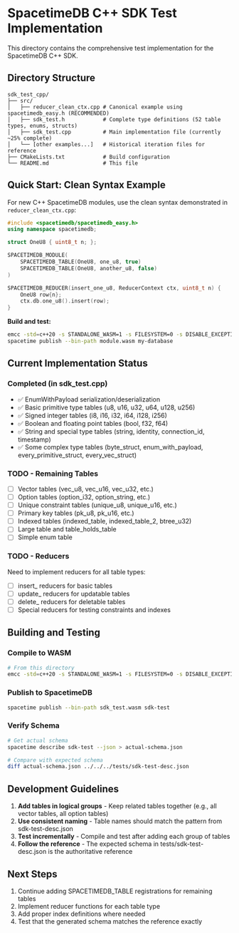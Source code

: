 # SpacetimeDB C++ SDK Test Implementation

This directory contains the comprehensive test implementation for the SpacetimeDB C++ SDK.

## Directory Structure

```
sdk_test_cpp/
├── src/
│   ├── reducer_clean_ctx.cpp # Canonical example using spacetimedb_easy.h (RECOMMENDED)
│   ├── sdk_test.h            # Complete type definitions (52 table types, enums, structs)
│   ├── sdk_test.cpp          # Main implementation file (currently ~25% complete)
│   └── [other examples...]   # Historical iteration files for reference
├── CMakeLists.txt            # Build configuration
└── README.md                 # This file
```

## Quick Start: Clean Syntax Example

For new C++ SpacetimeDB modules, use the clean syntax demonstrated in `reducer_clean_ctx.cpp`:

```cpp
#include <spacetimedb/spacetimedb_easy.h>
using namespace spacetimedb;

struct OneU8 { uint8_t n; };

SPACETIMEDB_MODULE(
    SPACETIMEDB_TABLE(OneU8, one_u8, true)
    SPACETIMEDB_TABLE(OneU8, another_u8, false)
)

SPACETIMEDB_REDUCER(insert_one_u8, ReducerContext ctx, uint8_t n) {
    OneU8 row{n};
    ctx.db.one_u8().insert(row);
}
```

**Build and test:**
```bash
emcc -std=c++20 -s STANDALONE_WASM=1 -s FILESYSTEM=0 -s DISABLE_EXCEPTION_CATCHING=1 -O2 -Wl,--no-entry -I../../sdk/include -o module.wasm src/reducer_clean_ctx.cpp
spacetime publish --bin-path module.wasm my-database
```

## Current Implementation Status

### Completed (in sdk_test.cpp)
- ✅ EnumWithPayload serialization/deserialization
- ✅ Basic primitive type tables (u8, u16, u32, u64, u128, u256)
- ✅ Signed integer tables (i8, i16, i32, i64, i128, i256)
- ✅ Boolean and floating point tables (bool, f32, f64)
- ✅ String and special type tables (string, identity, connection_id, timestamp)
- ✅ Some complex type tables (byte_struct, enum_with_payload, every_primitive_struct, every_vec_struct)

### TODO - Remaining Tables
- [ ] Vector tables (vec_u8, vec_u16, vec_u32, etc.)
- [ ] Option tables (option_i32, option_string, etc.)
- [ ] Unique constraint tables (unique_u8, unique_u16, etc.)
- [ ] Primary key tables (pk_u8, pk_u16, etc.)
- [ ] Indexed tables (indexed_table, indexed_table_2, btree_u32)
- [ ] Large table and table_holds_table
- [ ] Simple enum table

### TODO - Reducers
Need to implement reducers for all table types:
- [ ] insert_<type> reducers for basic tables
- [ ] update_<type> reducers for updatable tables
- [ ] delete_<type> reducers for deletable tables
- [ ] Special reducers for testing constraints and indexes

## Building and Testing

### Compile to WASM
```bash
# From this directory
emcc -std=c++20 -s STANDALONE_WASM=1 -s FILESYSTEM=0 -s DISABLE_EXCEPTION_CATCHING=1 -O2 -Wl,--no-entry -o sdk_test.wasm src/sdk_test.cpp
```

### Publish to SpacetimeDB
```bash
spacetime publish --bin-path sdk_test.wasm sdk-test
```

### Verify Schema
```bash
# Get actual schema
spacetime describe sdk-test --json > actual-schema.json

# Compare with expected schema
diff actual-schema.json ../../../tests/sdk-test-desc.json
```

## Development Guidelines

1. **Add tables in logical groups** - Keep related tables together (e.g., all vector tables, all option tables)
2. **Use consistent naming** - Table names should match the pattern from sdk-test-desc.json
3. **Test incrementally** - Compile and test after adding each group of tables
4. **Follow the reference** - The expected schema in tests/sdk-test-desc.json is the authoritative reference

## Next Steps

1. Continue adding SPACETIMEDB_TABLE registrations for remaining tables
2. Implement reducer functions for each table type
3. Add proper index definitions where needed
4. Test that the generated schema matches the reference exactly